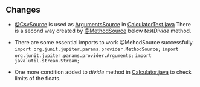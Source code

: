 
## Changes

- [@CsvSource](https://junit.org/junit5/docs/5.9.1/api/org.junit.jupiter.params/org/junit/jupiter/params/provider/CsvSource.html) is used as [ArgumentsSource](https://junit.org/junit5/docs/5.9.1/api/org.junit.jupiter.params/org/junit/jupiter/params/provider/ArgumentsSource.html) in [CalculatorTest.java](https://github.com/omerfeyzioglu/Software-Verification-and-Validation-DDT/blob/master/src/test/java/example/CalculatorTest.java)
 There is a second way created by [@MethodSource](https://junit.org/junit5/docs/5.2.0/api/org/junit/jupiter/params/provider/MethodSource.html) below *testDivide* method.

- There are some essential imports to work @MehodSource successfully.
` import org.junit.jupiter.params.provider.MethodSource; `
` import org.junit.jupiter.params.provider.Arguments; `
` import java.util.stream.Stream; `

- One more condition added to *divide* method in [Calculator.java](https://github.com/omerfeyzioglu/Software-Verification-and-Validation-DDT/blob/master/src/main/java/example/Calculator.java) to check limits of the floats.
